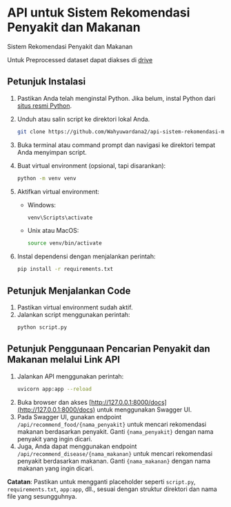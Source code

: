 # API untuk Sistem Rekomendasi Penyakit dan Makanan

Sistem Rekomendasi Penyakit dan Makanan

Untuk Preprocessed dataset dapat diakses di [drive](https://drive.google.com/drive/folders/1YMfE7MsEEblWVEM5w0lTZsCWlV5fBY9Y?usp=sharing)

## Petunjuk Instalasi

1. Pastikan Anda telah menginstal Python. Jika belum, instal Python dari [situs resmi Python](https://www.python.org/).
2. Unduh atau salin script ke direktori lokal Anda.

   ```bash
   git clone https://github.com/Wahyuwardana2/api-sistem-rekomendasi-makanan.git
   ```

3. Buka terminal atau command prompt dan navigasi ke direktori tempat Anda menyimpan script.
4. Buat virtual environment (opsional, tapi disarankan):
   ```bash
   python -m venv venv
   ```
5. Aktifkan virtual environment:
   - Windows:
     ```bash
     venv\Scripts\activate
     ```
   - Unix atau MacOS:
     ```bash
     source venv/bin/activate
     ```
6. Instal dependensi dengan menjalankan perintah:
   ```bash
   pip install -r requirements.txt
   ```

## Petunjuk Menjalankan Code

1. Pastikan virtual environment sudah aktif.
2. Jalankan script menggunakan perintah:
   ```bash
   python script.py
   ```

## Petunjuk Penggunaan Pencarian Penyakit dan Makanan melalui Link API

1. Jalankan API menggunakan perintah:
   ```bash
   uvicorn app:app --reload
   ```
2. Buka browser dan akses [http://127.0.0.1:8000/docs](http://127.0.0.1:8000/docs) untuk menggunakan Swagger UI.
3. Pada Swagger UI, gunakan endpoint `/api/recommend_food/{nama_penyakit}` untuk mencari rekomendasi makanan berdasarkan penyakit. Ganti `{nama_penyakit}` dengan nama penyakit yang ingin dicari.
4. Juga, Anda dapat menggunakan endpoint `/api/recommend_disease/{nama_makanan}` untuk mencari rekomendasi penyakit berdasarkan makanan. Ganti `{nama_makanan}` dengan nama makanan yang ingin dicari.

**Catatan**: Pastikan untuk mengganti placeholder seperti `script.py`, `requirements.txt`, `app:app`, dll., sesuai dengan struktur direktori dan nama file yang sesungguhnya.
